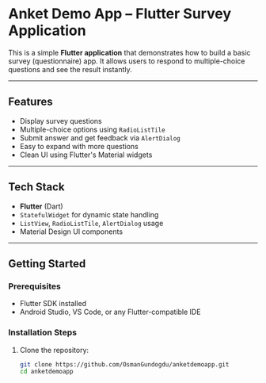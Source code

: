 # Anket Demo App – Flutter Survey Application

This is a simple **Flutter application** that demonstrates how to build a basic survey (questionnaire) app. It allows users to respond to multiple-choice questions and see the result instantly.

---

## Features

- Display survey questions
- Multiple-choice options using `RadioListTile`
- Submit answer and get feedback via `AlertDialog`
- Easy to expand with more questions
- Clean UI using Flutter's Material widgets

---

## Tech Stack

- **Flutter** (Dart)
- `StatefulWidget` for dynamic state handling
- `ListView`, `RadioListTile`, `AlertDialog` usage
- Material Design UI components

---

## Getting Started

### Prerequisites

- Flutter SDK installed  
- Android Studio, VS Code, or any Flutter-compatible IDE

### Installation Steps

1. Clone the repository:
   ```bash
   git clone https://github.com/OsmanGundogdu/anketdemoapp.git
   cd anketdemoapp
